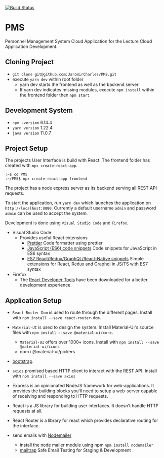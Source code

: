 [![Build Status](https://travis-ci.com/JaromirCharles/PMS.svg?token=hAqcc48iGSUheLvmXpJx&branch=dev)](https://travis-ci.com/JaromirCharles/PMS)

# PMS
Personnel Management System Cloud Application for the Lecture Cloud Application Development.

## Cloning Project
* `git clone git@github.com:JaromirCharles/PMS.git`
* execute `yarn dev` within root folder
  * yarn dev starts the frontend as well as the backend server
  * If yarn dev indicates missing modules, execute `npm install` within the frontend folder then `npm start`

## Development System

* `npm -version` 6.14.4
* `yarn version` 1.22.4
* `java version` 11.0.7

## Project Setup

The projects User Interface is build with React. The frontend folder has created with `npx create-react-app`.

```shell
:~$ cd PMS
:~/PMS$ npx create-react-app frontend
```

The project has a node express server as its backend serving all REST API requests.

To start the application, run `yarn dev` which launches the application on `http://localhost:8080`. Currently a default username `admin` and password `admin` can be used to accept the system.

Development is done using `Visual Studio Code` and `Firefox`.

* Visual Studio Code
  * Provides useful React extensions
    * [Prettier](https://marketplace.visualstudio.com/items?itemName=esbenp.prettier-vscode) Code formatter using prettier
    * [JavaScript (ES6) code snippets](https://marketplace.visualstudio.com/items?itemName=xabikos.JavaScriptSnippets) Code snippets for JavaScript in ES6 syntax
    * [ES7 React/Redux/GraphQL/React-Native snippets](https://marketplace.visualstudio.com/items?itemName=dsznajder.es7-react-js-snippets) Simple extensions for React, Redux and Graphql in JS/TS with ES7 syntax
* Firefox
  * The [React Developer Tools](https://addons.mozilla.org/en-US/firefox/addon/react-devtools/) have been downloaded for a better development experience.



## Application Setup 

* `React Router Dom` is used to route through the different pages. Install with `npm install --save react-router-dom`.
* `Material-UI` is used to design the system. Install Material-UI's source files with `npm install --save @material-ui/core`.
  * `Material-UI` offers over 1000+ icons. Install with `npm install --save @material-ui/icons`
  * npm i @material-ui/pickers

* [bootstrap](https://getbootstrap.com/docs/4.0/getting-started/introduction/). 

* `axios` promised based HTTP client to interact with the REST API. Install with `npm install --save axios`

* Express is an opinionated NodeJS framework for web-applications. It provides the building blocks you'll need to setup a web-server capable of receiving and responding to HTTP requests.

* React is a JS library for building user interfaces. It doesn't handle HTTP requests at all.

* React Router is a library for react which provides declarative routing for the interface.

* send emails with [Nodemailer](https://nodemailer.com/about/)
  * install the node mailer module using npm `npm install nodemailer`
  * [mailtrap](https://mailtrap.io/) Safe Email Testing for Staging & Development